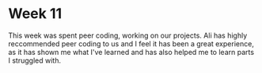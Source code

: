 # Week 11
This week was spent peer coding, working on our projects.
Ali has highly reccommended peer coding to us and I feel
it has been a great experience, as it has shown me what
I've learned and has also helped me to learn parts I struggled
with.